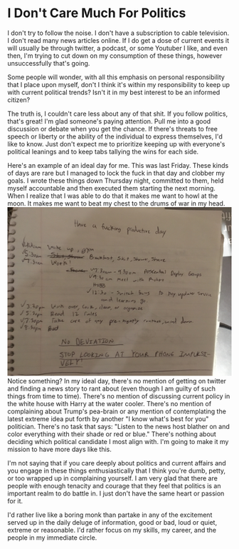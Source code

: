 # I Don't Care Much For Politics
I don't try to follow the noise. I don't have a subscription to cable television. I don't read many news articles online. If I do get a dose of current events it will usually be through twitter, a podcast, or some Youtuber I like, and even then, I'm trying to cut down on my consumption of these things, however unsuccessfully that's going.

Some people will wonder, with all this emphasis on personal responsibility that I place upon myself, don't I think it's within my responsibility to keep up with current political trends? Isn't it in my best interest to be an informed citizen?

The truth is, I couldn't care less about any of that shit. If you follow politics, that's great! I'm glad someone's paying attention. Pull me into a good discussion or debate when you get the chance. If there's threats to free speech or liberty or the ability of the individual to express themselves, I'd like to know. Just don't expect me to prioritize keeping up with everyone's political leanings and to keep tabs tallying the wins for each side.

Here's an example of an ideal day for me. This was last Friday. These kinds of days are rare but I managed to lock the fuck in that day and clobber my goals. I wrote these things down Thursday night, committed to them, held myself accountable and then executed them starting the next morning. When I realize that I was able to do that it makes me want to howl at the moon. It makes me want to beat my chest to the drums of war in my head.
![A Good Day](/assets/a_good_day.jpg)
Notice something? In my ideal day, there's no mention of getting on twitter and finding a news story to rant about (even though I am guilty of such things from time to time). There's no mention of discussing current policy in the white house with Harry at the water cooler. There's no mention of complaining about Trump's pea-brain or any mention of contemplating the latest extreme idea put forth by another "I know what's best for you" politician. There's no task that says: "Listen to the news host blather on and color everything with their shade or red or blue." There's nothing about deciding which political candidate I most align with. I'm going to make it my mission to have more days like this.

I'm not saying that if you care deeply about politics and current affairs and you engage in these things enthusiastically that I think you're dumb, petty, or too wrapped up in complaining yourself. I am very glad that there are people with enough tenacity and courage that they feel that politics is an important realm to do battle in. I just don't have the same heart or passion for it.

I'd rather live like a boring monk than partake in any of the excitement served up in the daily deluge of information, good or bad, loud or quiet, extreme or reasonable. I'd rather focus on my skills, my career, and the people in my immediate circle.
